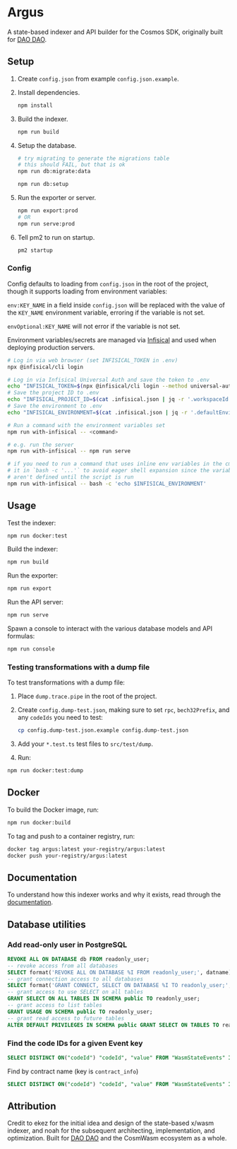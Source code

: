 # Argus

A state-based indexer and API builder for the Cosmos SDK, originally built for
[DAO DAO](https://daodao.zone).

## Setup

1. Create `config.json` from example `config.json.example`.

2. Install dependencies.

   ```bash
   npm install
   ```

3. Build the indexer.

   ```bash
   npm run build
   ```

4. Setup the database.

   ```bash
   # try migrating to generate the migrations table
   # this should FAIL, but that is ok
   npm run db:migrate:data

   npm run db:setup
   ```

5. Run the exporter or server.

   ```bash
   npm run export:prod
   # OR
   npm run serve:prod
   ```

6. Tell pm2 to run on startup.

   ```bash
   pm2 startup
   ```

### Config

Config defaults to loading from `config.json` in the root of the project, though
it supports loading from environment variables:

`env:KEY_NAME` in a field inside `config.json` will be replaced with the value of
the `KEY_NAME` environment variable, erroring if the variable is not set.

`envOptional:KEY_NAME` will not error if the variable is not set.

Environment variables/secrets are managed via
[Infisical](https://infisical.com) and used when deploying production servers.

```bash
# Log in via web browser (set INFISICAL_TOKEN in .env)
npx @infisical/cli login

# Log in via Infisical Universal Auth and save the token to .env
echo "INFISICAL_TOKEN=$(npx @infisical/cli login --method universal-auth --client-id <client-id> --client-secret <client-secret> --plain)" >> .env
# Save the project ID to .env
echo "INFISICAL_PROJECT_ID=$(cat .infisical.json | jq -r '.workspaceId')" >> .env
# Save the environment to .env
echo "INFISICAL_ENVIRONMENT=$(cat .infisical.json | jq -r '.defaultEnvironment')" >> .env

# Run a command with the environment variables set
npm run with-infisical -- <command>

# e.g. run the server
npm run with-infisical -- npm run serve

# if you need to run a command that uses inline env variables in the cmd, wrap
# it in `bash -c '...'` to avoid eager shell expansion since the variables
# aren't defined until the script is run
npm run with-infisical -- bash -c 'echo $INFISICAL_ENVIRONMENT'
```

## Usage

Test the indexer:

```bash
npm run docker:test
```

Build the indexer:

```bash
npm run build
```

Run the exporter:

```bash
npm run export
```

Run the API server:

```bash
npm run serve
```

Spawn a console to interact with the various database models and API formulas:

```bash
npm run console
```

### Testing transformations with a dump file

To test transformations with a dump file:

1. Place `dump.trace.pipe` in the root of the project.

2. Create `config.dump-test.json`, making sure to set `rpc`, `bech32Prefix`, and
   any `codeIds` you need to test:

   ```bash
   cp config.dump-test.json.example config.dump-test.json
   ```

3. Add your `*.test.ts` test files to `src/test/dump`.

4. Run:

```bash
npm run docker:test:dump
```

## Docker

To build the Docker image, run:

```bash
npm run docker:build
```

To tag and push to a container registry, run:

```bash
docker tag argus:latest your-registry/argus:latest
docker push your-registry/argus:latest
```

## Documentation

To understand how this indexer works and why it exists, read through the
[documentation](./docs/start.md).

## Database utilities

### Add read-only user in PostgreSQL

```sql
REVOKE ALL ON DATABASE db FROM readonly_user;
-- revoke access from all databases
SELECT format('REVOKE ALL ON DATABASE %I FROM readonly_user;', datname) FROM pg_database \gexec
-- grant connection access to all databases
SELECT format('GRANT CONNECT, SELECT ON DATABASE %I TO readonly_user;', datname) FROM pg_database WHERE datname = 'accounts' OR datname LIKE '%_%net' \gexec
-- grant access to use SELECT on all tables
GRANT SELECT ON ALL TABLES IN SCHEMA public TO readonly_user;
-- grant access to list tables
GRANT USAGE ON SCHEMA public TO readonly_user;
-- grant read access to future tables
ALTER DEFAULT PRIVILEGES IN SCHEMA public GRANT SELECT ON TABLES TO readonly_user;
```

### Find the code IDs for a given Event key

```sql
SELECT DISTINCT ON("codeId") "codeId", "value" FROM "WasmStateEvents" INNER JOIN "Contracts" ON "Contracts"."address" = "WasmStateEvents"."contractAddress" WHERE "key" = '' ORDER BY "codeId" ASC;
```

Find by contract name (key is `contract_info`)

```sql
SELECT DISTINCT ON("codeId") "codeId", "value" FROM "WasmStateEvents" INNER JOIN "Contracts" ON "Contracts"."address" = "WasmStateEvents"."contractAddress" WHERE "key" = '99,111,110,116,114,97,99,116,95,105,110,102,111' AND value LIKE '%CONTRACT_NAME%' ORDER BY "codeId" ASC;
```

## Attribution

Credit to ekez for the initial idea and design of the state-based x/wasm
indexer, and noah for the subsequent architecting, implementation, and
optimization. Built for [DAO DAO](https://daodao.zone) and the CosmWasm
ecosystem as a whole.
